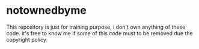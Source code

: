 # notownedbyme
This repository is just for training purpose, i don't own anything of these code. it's free to know me if some of this code must to be removed due the copyright policy.
